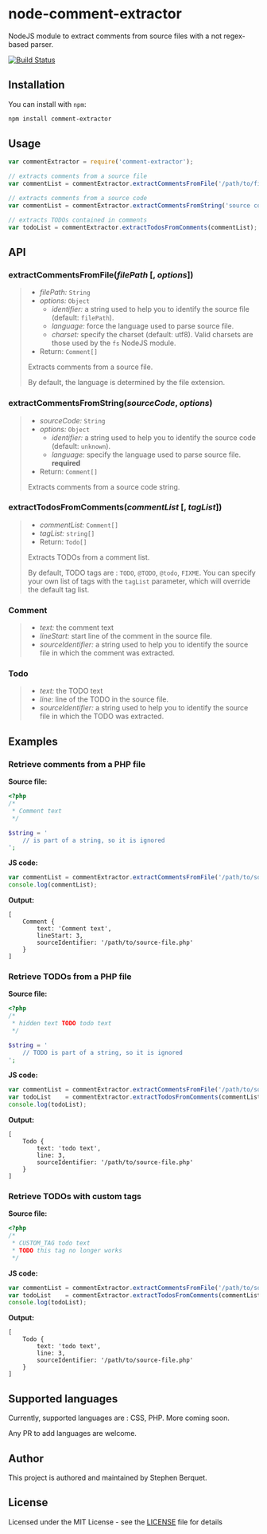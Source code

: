 # node-comment-extractor

NodeJS module to extract comments from source files with a not regex-based parser.

[![Build Status](https://travis-ci.org/samleybrize/node-comment-extractor.svg?branch=master)](https://travis-ci.org/samleybrize/node-comment-extractor)

## Installation

You can install with `npm`:

```bash
npm install comment-extractor
```

## Usage

```javascript
var commentExtractor = require('comment-extractor');

// extracts comments from a source file
var commentList = commentExtractor.extractCommentsFromFile('/path/to/file.php');

// extracts comments from a source code
var commentList = commentExtractor.extractCommentsFromString('source code', {language: 'php'});

// extracts TODOs contained in comments
var todoList = commentExtractor.extractTodosFromComments(commentList);
```

## API

### extractCommentsFromFile(*filePath* [, *options*])

> * *filePath:* `String`
> * *options:* `Object`
>   * *identifier:* a string used to help you to identify the source file (default: `filePath`).
>   * *language:* force the language used to parse source file.
>   * *charset:* specify the charset (default: utf8). Valid charsets are those used by the `fs` NodeJS module.
> * Return: `Comment[]`
>
> Extracts comments from a source file.
>
> By default, the language is determined by the file extension.

### extractCommentsFromString(*sourceCode*, *options*)

> * *sourceCode:* `String`
> * *options:* `Object`
>   * *identifier:* a string used to help you to identify the source code (default: `unknown`).
>   * *language:* specify the language used to parse source file. **required**
> * Return: `Comment[]`
>
> Extracts comments from a source code string.

### extractTodosFromComments(*commentList* [, *tagList*])

> * *commentList:* `Comment[]`
> * *tagList:* `string[]`
> * Return: `Todo[]`
>
> Extracts TODOs from a comment list.
>
> By default, TODO tags are : `TODO`, `@TODO`, `@todo`, `FIXME`.
> You can specify your own list of tags with the `tagList` parameter, which will override the default tag list.

### Comment

> * *text:* the comment text
> * *lineStart:* start line of the comment in the source file.
> * *sourceIdentifier:* a string used to help you to identify the source file in which the comment was extracted.

### Todo

> * *text:* the TODO text
> * *line:* line of the TODO in the source file.
> * *sourceIdentifier:* a string used to help you to identify the source file in which the TODO was extracted.

## Examples

### Retrieve comments from a PHP file

**Source file:**
```php
<?php
/*
 * Comment text
 */

$string = '
    // is part of a string, so it is ignored
';
```

**JS code:**
```javascript
var commentList = commentExtractor.extractCommentsFromFile('/path/to/source-file.php');
console.log(commentList);
```

**Output:**
```
[
    Comment {
        text: 'Comment text',
        lineStart: 3,
        sourceIdentifier: '/path/to/source-file.php'
    }
]
```

### Retrieve TODOs from a PHP file

**Source file:**
```php
<?php
/*
 * hidden text TODO todo text
 */

$string = '
    // TODO is part of a string, so it is ignored
';
```

**JS code:**
```javascript
var commentList = commentExtractor.extractCommentsFromFile('/path/to/source-file.php');
var todoList    = commentExtractor.extractTodosFromComments(commentList);
console.log(todoList);
```

**Output:**
```
[
    Todo {
        text: 'todo text',
        line: 3,
        sourceIdentifier: '/path/to/source-file.php'
    }
]
```

### Retrieve TODOs with custom tags

**Source file:**
```php
<?php
/*
 * CUSTOM_TAG todo text
 * TODO this tag no longer works
 */
```

**JS code:**
```javascript
var commentList = commentExtractor.extractCommentsFromFile('/path/to/source-file.php');
var todoList    = commentExtractor.extractTodosFromComments(commentList, ['CUSTOM_TAG']);
console.log(todoList);
```

**Output:**
```
[
    Todo {
        text: 'todo text',
        line: 3,
        sourceIdentifier: '/path/to/source-file.php'
    }
]
```

## Supported languages

Currently, supported languages are : CSS, PHP. More coming soon.

Any PR to add languages are welcome.

## Author

This project is authored and maintained by Stephen Berquet.

## License

Licensed under the MIT License - see the [LICENSE](LICENSE) file for details
